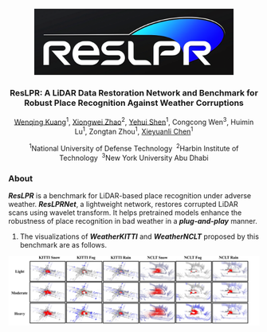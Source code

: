 <p align="center">
  <img src="./docs/figs/ResLPR_logo.png" alt="Project Logo" width="400"/>
</p>

<h3 align="center">ResLPR: A LiDAR Data Restoration Network and Benchmark for Robust Place Recognition Against Weather Corruptions</h3>

<p align="center">
  <a href="https://github.com/KuangWenqing">Wenqing Kuang</a><sup>1</sup>,
  <a href="https://github.com/Grandzxw">Xiongwei Zhao</a><sup>2</sup>,
  <a href="https://github.com/shenyehui">Yehui Shen</a><sup>1</sup>,
  Congcong Wen<sup>3</sup>,
  Huimin Lu<sup>1</sup>,
  Zongtan Zhou<sup>1</sup>,
  <a href="https://github.com/Chen-Xieyuanli">Xieyuanli Chen</a><sup>1</sup>
</p>

<p align="center"><sup>1</sup>National University of Defense Technology&nbsp;&nbsp;<sup>2</sup>Harbin Institute of Technology&nbsp;&nbsp;<sup>3</sup>New York University Abu Dhabi</p>

### About
***ResLPR*** is a benchmark for LiDAR-based place recognition under adverse weather. ***ResLPRNet***, a lightweight network, restores corrupted LiDAR scans using wavelet transform. It helps pretrained models enhance the robustness of place recognition in bad weather in a ***plug-and-play*** manner. 
1. The visualizations of ***WeatherKITTI*** and ***WeatherNCLT*** proposed by this benchmark are as follows.
  <p align="center">
  <img src="./docs/figs/corrupted_level.png" alt="Project Logo" width="800"/>
  </p>
